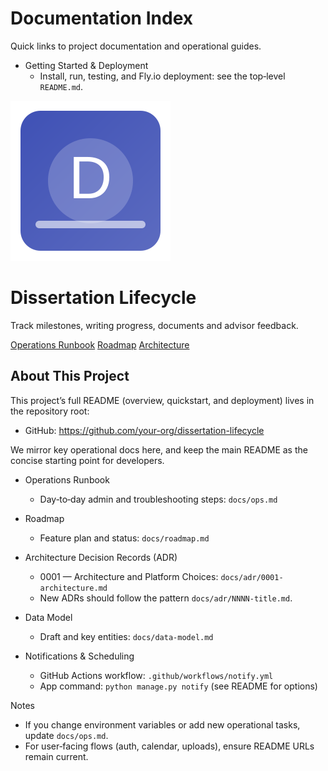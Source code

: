 # Documentation Index

Quick links to project documentation and operational guides.

- Getting Started & Deployment
  - Install, run, testing, and Fly.io deployment: see the top‑level `README.md`.

<div class="hero">
  <img class="logo" src="assets/logo.svg" alt="Dissertation Lifecycle" />
  <h1>Dissertation Lifecycle</h1>
  <p class="tagline">Track milestones, writing progress, documents and advisor feedback.</p>
  <div class="buttons">
    <a class="md-button md-button--primary" href="ops.md">Operations Runbook</a>
    <a class="md-button" href="roadmap.md">Roadmap</a>
    <a class="md-button" href="adr/0001-architecture.md">Architecture</a>
  </div>
</div>

## About This Project

This project’s full README (overview, quickstart, and deployment) lives in the repository root:

- GitHub: https://github.com/your-org/dissertation-lifecycle

We mirror key operational docs here, and keep the main README as the concise starting point for developers.

- Operations Runbook
  - Day‑to‑day admin and troubleshooting steps: `docs/ops.md`

- Roadmap
  - Feature plan and status: `docs/roadmap.md`

- Architecture Decision Records (ADR)
  - 0001 — Architecture and Platform Choices: `docs/adr/0001-architecture.md`
  - New ADRs should follow the pattern `docs/adr/NNNN-title.md`.

- Data Model
  - Draft and key entities: `docs/data-model.md`

- Notifications & Scheduling
  - GitHub Actions workflow: `.github/workflows/notify.yml`
  - App command: `python manage.py notify` (see README for options)

Notes
- If you change environment variables or add new operational tasks, update `docs/ops.md`.
- For user‑facing flows (auth, calendar, uploads), ensure README URLs remain current.
